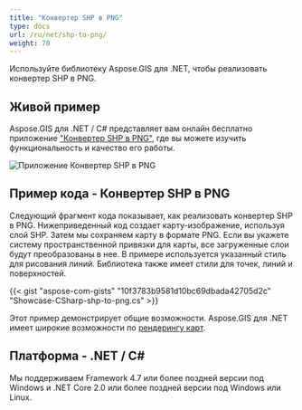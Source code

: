 ```yaml
---
title: "Конвертер SHP в PNG"
type: docs
url: /ru/net/shp-to-png/
weight: 70
---
```


Используйте библиотеку Aspose.GIS для .NET, чтобы реализовать конвертер SHP в PNG.

## **Живой пример**

Aspose.GIS для .NET / C# представляет вам онлайн бесплатно приложение ["Конвертер SHP в PNG"](https://products.aspose.app/gis/viewer/shp-to-png), где вы можете изучить функциональность и качество его работы.

![Приложение Конвертер SHP в PNG](viewer.png)

## **Пример кода - Конвертер SHP в PNG**

Следующий фрагмент кода показывает, как реализовать конвертер SHP в PNG. Нижеприведенный код создает карту-изображение, используя слой SHP. Затем мы сохраняем карту в формате PNG. Если вы укажете систему пространственной привязки для карты, все загруженные слои будут преобразованы в нее.
В примере используется указанный стиль для рисования линий. Библиотека также имеет стили для точек, линий и поверхностей.

{{< gist "aspose-com-gists" "10f3783b9581d10bc69dbada42705d2c" "Showcase-CSharp-shp-to-png.cs" >}}

Этот пример демонстрирует общие возможности. Aspose.GIS для .NET имеет широкие возможности по [рендерингу карт](https://docs.aspose.com/gis/net/map-rendering/).

## **Платформа - .NET / C#**

Мы поддерживаем Framework 4.7 или более поздней версии под Windows и .NET Core 2.0 или более поздней версии под Windows или Linux.
